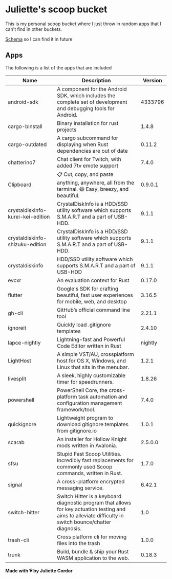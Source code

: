 # Juliette's scoop bucket

This is my personal scoop bucket where I just throw in random apps that I can't find in other buckets.

[Schema](https://raw.githubusercontent.com/ScoopInstaller/Scoop/master/schema.json) so I can find it in future

## Apps

The following is a list of the apps that are included

| Name       | Description       | Version       |
| ---------- | ----------------- | ------------- |
|android-sdk|A component for the Android SDK, which includes the complete set of development and debugging tools for Android.|4333796|
|cargo-binstall|Binary installation for rust projects|1.4.8|
|cargo-outdated|A cargo subcommand for displaying when Rust dependencies are out of date|0.11.2|
|chatterino7|Chat client for Twitch, with added 7tv emote support|7.4.0|
|Clipboard|📋 Cut, copy, and paste anything, anywhere, all from the terminal. 😄 Easy, breezy, and beautiful.|0.9.0.1|
|crystaldiskinfo-kurei-kei-edition|CrystalDiskInfo is a HDD/SSD utility software which supports S.M.A.R.T and a part of USB-HDD.|9.1.1|
|crystaldiskinfo-shizuku-edition|CrystalDiskInfo is a HDD/SSD utility software which supports S.M.A.R.T and a part of USB-HDD.|9.1.1|
|crystaldiskinfo|HDD/SSD utility software which supports S.M.A.R.T and a part of USB-HDD|9.1.1|
|evcxr|An evaluation context for Rust|0.17.0|
|flutter|Google's SDK for crafting beautiful, fast user experiences for mobile, web, and desktop|3.16.5|
|gh-cli|GitHub’s official command line tool|2.21.1|
|ignoreit|Quickly load .gitignore templates|2.4.10|
|lapce-nightly|Lightning-fast and Powerful Code Editor written in Rust|nightly|
|LightHost|A simple VST/AU, crossplatform host for OS X, Windows, and Linux that sits in the menubar.|1.2.1|
|livesplit|A sleek, highly customizable timer for speedrunners.|1.8.26|
|powershell|PowerShell Core, the cross-platform task automation and configuration management framework/tool.|7.4.0|
|quickignore|Lightweight program to download gitignore templates from gitignore.io|1.0.1|
|scarab|An installer for Hollow Knight mods written in Avalonia.|2.5.0.0|
|sfsu|Stupid Fast Scoop Utilities. Incredibly fast replacements for commonly used Scoop commands, written in Rust.|1.7.0|
|signal|A cross-platform encrypted messaging service.|6.42.1|
|switch-hitter|Switch Hitter is a keyboard diagnostic program that allows for key actuation testing and aims to alleviate difficulty in switch bounce/chatter diagnosis.|1.0|
|trash-cli|Cross platform cli for moving files into the trash|1.0.0|
|trunk|Build, bundle & ship your Rust WASM application to the web. |0.18.3|


**Made with 💗 by Juliette Cordor**
